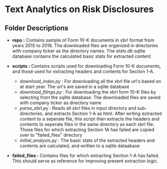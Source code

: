 # Text Analytics on Risk Disclosures

## Folder Descriptions

* **repo :** Contains sample of Form 10-K documents in xbrl format from years 2015 to 2018. The downloaded files are organized in directories with company ticker as the directory names. The _stats.db_ sqlite database contains the calculated basic stats for extracted content

* **scripts :** Contains scripts used for downloading Form 10-K documents, and those used for extracting headers and contents for Section 1-A.
	* _download_index.py :_ For downloading all the xbrl file url's based on at start year. The url's are saved in a sqlite database
	* _download_filings.py :_ For downloading the xbrl form 10-K files by selecting from the sqlite database. The downloaded files are saved with company ticker as directory name
	* _parse_xbrl.py :_ Reads all xbrl files in input directory and sub-directories, and extracts Section 1-A as html. After writing extracted content to a seperate file, this script then extracts the headers and contents to seperate files in the same directory as each xbrl file. Those files for which extracting Section 1A has failed are copied over to "failed_files" directory
	* _initial_analysis.py :_ The basic stats of the extracted headers and contents are calculated, and written to a sqlite dataabase

* **failed_files :** Contains files for which extracting Section 1-A has failed. This should serve as reference for improving present extraction logic.

